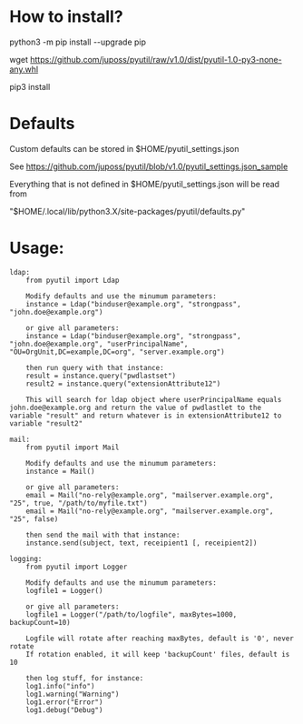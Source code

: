 # How to install?

python3 -m pip install --upgrade pip

wget https://github.com/juposs/pyutil/raw/v1.0/dist/pyutil-1.0-py3-none-any.whl

pip3 install 

# Defaults
Custom defaults can be stored in $HOME/pyutil_settings.json

See https://github.com/juposs/pyutil/blob/v1.0/pyutil_settings.json_sample

Everything that is not defined in $HOME/pyutil_settings.json will be read from

"$HOME/.local/lib/python3.X/site-packages/pyutil/defaults.py"

# Usage:

    ldap:
        from pyutil import Ldap

        Modify defaults and use the minumum parameters:
        instance = Ldap("binduser@example.org", "strongpass", "john.doe@example.org")

        or give all parameters:
        instance = Ldap("binduser@example.org", "strongpass", "john.doe@example.org", "userPrincipalName", "OU=OrgUnit,DC=example,DC=org", "server.example.org")

        then run query with that instance:
        result = instance.query("pwdlastset")
        result2 = instance.query("extensionAttribute12")

        This will search for ldap object where userPrincipalName equals john.doe@example.org and return the value of pwdlastlet to the variable "result" and return whatever is in extensionAttribute12 to variable "result2"

    mail:
        from pyutil import Mail

        Modify defaults and use the minumum parameters:
        instance = Mail()

        or give all parameters:
        email = Mail("no-rely@example.org", "mailserver.example.org", "25", true, "/path/to/myfile.txt")
        email = Mail("no-rely@example.org", "mailserver.example.org", "25", false)

        then send the mail with that instance:
        instance.send(subject, text, receipient1 [, receipient2])

    logging:
        from pyutil import Logger

        Modify defaults and use the minumum parameters:
        logfile1 = Logger()

        or give all parameters:
        logfile1 = Logger("/path/to/logfile", maxBytes=1000, backupCount=10)

        Logfile will rotate after reaching maxBytes, default is '0', never rotate
        If rotation enabled, it will keep 'backupCount' files, default is 10

        then log stuff, for instance:
        log1.info("info")
        log1.warning("Warning")
        log1.error("Error")
        log1.debug("Debug")
